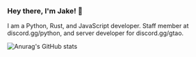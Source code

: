 ### Hey there, I'm Jake! 👋
 
I am a Python, Rust, and JavaScript developer. Staff member at discord.gg/python, and server developer for discord.gg/gtao.

![Anurag's GitHub stats](https://github-readme-stats.vercel.app/api?username=JacobMonck&show_icons=true&theme=dracula)
